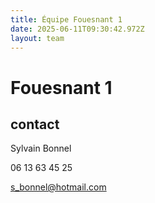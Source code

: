```yaml
---
title: Équipe Fouesnant 1
date: 2025-06-11T09:30:42.972Z
layout: team
---
```


# Fouesnant 1

## contact 

Sylvain Bonnel

06 13 63 45 25

s_bonnel@hotmail.com

